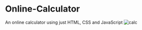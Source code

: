 # Online-Calculator
An online calculator using just HTML, CSS and JavaScript
![calc](https://user-images.githubusercontent.com/110749853/189780990-921e5d1a-703d-4c28-8521-b40268aadc4e.png)
